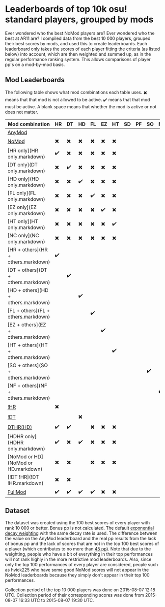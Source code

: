 # Leaderboards of top 10k osu! standard players, grouped by mods
Ever wondered who the best NoMod players are?
Ever wondered who the best at AR11 are?
I compiled data from the best 10 000 players, grouped their best scores by mods, and used this to create leaderboards.
Each leaderboard only takes the scores of each player fitting the criteria (as listed below) into account, which are then weighted and summed up, as in the regular performance ranking system.
This allows comparisons of player pp's on a mod-by-mod basis.

## Mod Leaderboards
The following table shows what mod combinations each table uses.
:heavy_multiplication_x: means that that mod is not allowed to be active.
:heavy_check_mark: means that that mod must be active.
A blank space means that whether the mod is active or not does not matter.

| Mod combination |  HR  |  DT  |  HD  |  FL  |  EZ  |  HT  |  SD  |  PF  |  SO  |  NF  |  NC  |
| --------------- | ---- | ---- | ---- | ---- | ---- | ---- | ---- | ---- | ---- | ---- | ---- |
| [AnyMod](AnyMod.markdown) |  |  |  |  |  |  |  |  |
| [NoMod](NoMod.markdown) | :heavy_multiplication_x: | :heavy_multiplication_x: | :heavy_multiplication_x: | :heavy_multiplication_x: | :heavy_multiplication_x: | :heavy_multiplication_x: |  |  |  |  |  |
| [HR only](HR only.markdown) | :heavy_check_mark: | :heavy_multiplication_x: | :heavy_multiplication_x: | :heavy_multiplication_x: | :heavy_multiplication_x: | :heavy_multiplication_x: |  |  |  |  |  |
| [DT only](DT only.markdown) | :heavy_multiplication_x: | :heavy_check_mark: | :heavy_multiplication_x: | :heavy_multiplication_x: | :heavy_multiplication_x: | :heavy_multiplication_x: |  |  |  |  |  |
| [HD only](HD only.markdown) | :heavy_multiplication_x: | :heavy_multiplication_x: | :heavy_check_mark: | :heavy_multiplication_x: | :heavy_multiplication_x: | :heavy_multiplication_x: |  |  |  |  |  |
| [FL only](FL only.markdown) | :heavy_multiplication_x: | :heavy_multiplication_x: | :heavy_multiplication_x: | :heavy_check_mark: | :heavy_multiplication_x: | :heavy_multiplication_x: |  |  |  |  |  |
| [EZ only](EZ only.markdown) | :heavy_multiplication_x: | :heavy_multiplication_x: | :heavy_multiplication_x: | :heavy_multiplication_x: | :heavy_check_mark: | :heavy_multiplication_x: |  |  |  |  |  |
| [HT only](HT only.markdown) | :heavy_multiplication_x: | :heavy_multiplication_x: | :heavy_multiplication_x: | :heavy_multiplication_x: | :heavy_multiplication_x: | :heavy_check_mark: |  |  |  |  |  |
| [NC only](NC only.markdown) | :heavy_multiplication_x: | :heavy_multiplication_x: | :heavy_multiplication_x: | :heavy_multiplication_x: | :heavy_multiplication_x: | :heavy_multiplication_x: |  |  |  |  | :heavy_check_mark: |
| [HR + others](HR + others.markdown) | :heavy_check_mark: |  |  |  |  |  |  |  |  |  |  |
| [DT + others](DT + others.markdown) |  | :heavy_check_mark: |  |  |  |  |  |  |  |  |  |
| [HD + others](HD + others.markdown) |  |  | :heavy_check_mark: |  |  |  |  |  |  |  |  |
| [FL + others](FL + others.markdown) |  |  |  | :heavy_check_mark: |  |  |  |  |  |  |  |
| [EZ + others](EZ + others.markdown) |  |  |  |  | :heavy_check_mark: |  |  |  |  |  |  |
| [HT + others](HT + others.markdown) |  |  |  |  |  | :heavy_check_mark: |  |  |  |  |  |
| [SO + others](SO + others.markdown) |  |  |  |  |  |  |  |  | :heavy_check_mark: |  |  |
| [NF + others](NF + others.markdown) |  |  |  |  |  |  |  |  |  | :heavy_check_mark: |  |
| [!HR](!HR.markdown) | :heavy_multiplication_x: |  |  |  |  |  |  |  |  |  |  |
| [!DT](!DT.markdown) |  |  | :heavy_multiplication_x: |  |  |  |  |  |  |  |  |
| [DTHR(HD)](DTHR(HD).markdown) | :heavy_check_mark: | :heavy_check_mark: |  | :heavy_multiplication_x: | :heavy_multiplication_x: | :heavy_multiplication_x: |  |  |  |  |  |
| [HDHR only](HDHR only.markdown) | :heavy_check_mark: | :heavy_multiplication_x: | :heavy_check_mark: | :heavy_multiplication_x: | :heavy_multiplication_x: | :heavy_multiplication_x: |  |  |  |  |  |
| [NoMod or HD](NoMod or HD.markdown) | :heavy_multiplication_x: | :heavy_multiplication_x: |  | :heavy_multiplication_x: | :heavy_multiplication_x: | :heavy_multiplication_x: |  |  |  |  |  |
| [!DT !HR](!DT !HR.markdown) | :heavy_multiplication_x: | :heavy_multiplication_x: |  |  |  |  |  |  |  |  |  |
| [FullMod](FullMod.markdown) | :heavy_check_mark: | :heavy_check_mark: | :heavy_check_mark: | :heavy_check_mark: | :heavy_multiplication_x: | :heavy_multiplication_x: |  |  |  |  |  |

## Dataset
The dataset was created using the 100 best scores of every player with rank 10 000 or better.
Bonus pp is not calculated.
The default [exponential decay weighting](https://osu.ppy.sh/wiki/Performance_Points#Weightage_system) with the same decay rate is used.
The difference between the value on the AnyMod leaderboard and the real pp results from the lack of bonus pp and the lack of scores that are not in the top 100 best scores of a player (which contributes to no more than [45 pp](http://www.wolframalpha.com/input/?i=sum_x%3D100%5Einfinity+382*0.95%5Ex)).
Note that due to the weighting, people who have a bit of everything in their top performances will not rank highly in the more restrictive mod leaderboards.
Also, since only the top 100 performances of every player are considered, people such as hvick225 who have some good NoMod scores will not appear in the NoMod leaderboards because they simply don't appear in their top 100 performances.

Collection period of the top 10 000 players was done on 2015-08-07 12:18 UTC.
Collection period of their corresponding scores was done from 2015-08-07 16:33 UTC to 2015-08-07 19:30 UTC.
